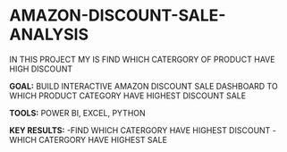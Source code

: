 # AMAZON-DISCOUNT-SALE-ANALYSIS
IN THIS PROJECT MY IS FIND WHICH CATERGORY OF PRODUCT HAVE HIGH DISCOUNT

**GOAL:** BUILD INTERACTIVE AMAZON DISCOUNT SALE DASHBOARD TO WHICH PRODUCT CATEGORY HAVE HIGHEST DISCOUNT SALE

**TOOLS:** POWER BI, EXCEL, PYTHON 

**KEY RESULTS:**
-FIND WHICH CATERGORY HAVE HIGHEST DISCOUNT
-WHICH CATERGORY HAVE HIGHEST SALE 
